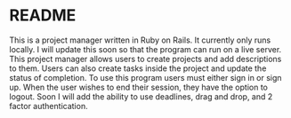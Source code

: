 # README

This is a project manager written in Ruby on Rails. It currently only runs locally. I will update this soon so that the program can run on a live server. This project manager allows
users to create projects and add descriptions to them. Users can also create tasks inside the project and update the status of completion. To use this program users must either sign in or sign up. When the user wishes to end their session, they have the option to logout. Soon I will add the ability to use deadlines, drag and drop, and 2 factor authentication.
